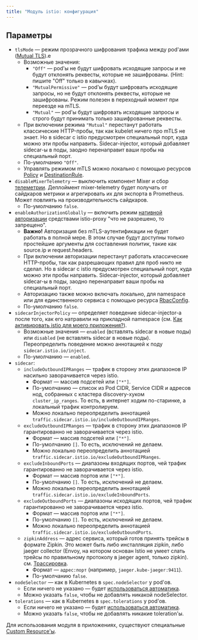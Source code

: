 ```yaml
---
title: "Модуль istio: конфигурация"
---
```


## Параметры

* `tlsMode` — режим прозрачного шифрования трафика между pod'ами ([Mutual TLS](https://istio.io/latest/docs/tasks/security/authentication/mtls-migration/)).e
    * Возможные значения:
        * `"Off"` — pod'ы не будут шифровать исходящие запросы и не будут отклонять реквесты, которые не зашифрованы. (Hint: пишите "Off" только в кавычках).
        * `"MutualPermissive"` — pod'ы будут шифровать исходящие запросы, но не будут отклонять реквесты, которые не зашифрованы. Режим полезен в переходный момент при переезде на mTLS.
        * `"Mutual"` — pod'ы будут шифровать исходящие запросы и строго будут принимать только зашифрованные реквесты.
    * При включении режима `"Mutual"` перестанут работать классические HTTP-пробы, так как kubelet ничего про mTLS не знает. Но в sidecar c istio предусмотрен специальный порт, куда можно эти пробы направить. Sidecar-injector, который добавляет sidecar-ы в поды, заодно перенаправит ваши пробы на специальный порт.
    * По-умолчанию `"Off"`.
    * Управлять режимом mTLS можно локально с помощью ресурсов [Policy](cr.html#policy) и [DestinationRule](cr.html#destinationrule).
* `disableMixerTelemetry` — выключить компонент Mixer и сбор [телеметрии](https://istio.io/latest/docs/concepts/observability/). Деплоймент mixer-telemetry будет получать от сайдкаров метрики и агрегировать их для экспорта в Prometheus. Может повлиять на производительность сайдкаров.
    * По-умолчанию `false`.
* `enableAuthorizationGlobally` — включить режим [нативной авторизации](cr.html#native-авторизация) средствами istio-proxy "что не разрешено, то запрещено".
    * **Важно!** Авторизация без mTLS-аутентификации не будет работать в полной мере. В этом случае будут доступны только простейшие аргументы для составления политик, такие как source.ip и request.headers.
    * При включении авторизации перестанут работать классические HTTP-пробы, так как разрешающих правил для проб никто не сделал. Но в sidecar c istio предусмотрен специальный порт, куда можно эти пробы направить. Sidecar-injector, который добавляет sidecar-ы в поды, заодно перенаправит ваши пробы на специальный порт.
    * Авторизацию также можно включать локально, для namespace или для единственного сервиса с помощью ресурса [RbacConfig](cr.html#rbacconfig).
    * По-умолчанию `false`.
* `sidecarInjectorPolicy` — определяет поведение sidecar-injector-а после того, как его натравили на прикладной namespace (см. [Как активировать istio для моего приложения?](/modules/360-istio/#как-активировать-istio-для-приложения)).
    * Возможные значения — `enabled` (вставлять sidecar в новые поды) или `disabled` (не вставлять sidecar в новые поды). Переопределить поведение можно аннотацией к поду `sidecar.istio.io/inject`.
    * По-умолчанию — `enabled`.
* `sidecar`:
    * `includeOutboundIPRanges` — трафик в сторону этих диапазонов IP насильно заворачивается через istio.
        * Формат — массив подсетей или `["*"]`.
        * По-умолчанию — список из Pod CIDR, Service CIDR и адресов нод, собранных с кластера discovery-хуком `cluster_ip_ranges`. То есть, в интернет ходим по-старинке, а локальный трафик контролируем.
        * Можно локально переопределить аннотацией `traffic.sidecar.istio.io/includeOutboundIPRanges`.
    * `excludeOutboundIPRanges` — трафик в сторону этих диапазонов IP гарантированно не заворачивается через istio.
        * Формат — массив подсетей или `["*"]`.
        * По-умолчанию `[]`. То есть, исключений не делаем.
        * Можно локально переопределить аннотацией `traffic.sidecar.istio.io/excludeOutboundIPRanges`.
    * `excludeInboundPorts` — диапазоны входящих портов, чей трафик гарантированно не заворачивается через istio.
        * Формат — массив портов или `["*"]`.
        * По-умолчанию `[]`. То есть, исключений не делаем.
        * Можно локально переопределить аннотацией `traffic.sidecar.istio.io/excludeInboundPorts`.
    * `excludeOutboundPorts` — диапазоны исходящих портов, чей трафик гарантированно не заворачивается через istio.
        * Формат — массив портов или `["*"]`.
        * По-умолчанию `[]`. То есть, исключений не делаем.
        * Можно локально переопределить аннотацией `traffic.sidecar.istio.io/excludeOutboundPorts`.
    * `zipkinAddress` — адрес сервиса, который готов принять трейсы в формате Zipkin. Это может быть либо инсталляция zipkin, либо jaeger collector (Envoy, на котором основан Istio не умеет слать трейсы по правильному протоколу в jaeger agent, только zipkin). см. [Трассировка](/modules/360-istio/#трассировка).
        * Формат — `адрес:порт` (например, `jaeger.kube-jaeger:9411`).
        * По-умолчанию `false`.
* `nodeSelector` — как в Kubernetes в `spec.nodeSelector` у pod'ов.
    * Если ничего не указано — будет [использоваться автоматика](/overview.html#выделение-узлов-под-определенный-вид-нагрузки).
    * Можно указать `false`, чтобы не добавлять никакой nodeSelector.
* `tolerations` — как в Kubernetes в `spec.tolerations` у pod'ов.
    * Если ничего не указано — будет [использоваться автоматика](/overview.html#выделение-узлов-под-определенный-вид-нагрузки).
    * Можно указать `false`, чтобы не добавлять никакие toleration'ы.

Для использования модуля в приложениях, существуют специальные [Custom Resource'ы](cr.html).